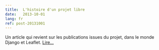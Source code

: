 ```yaml
---
title:  L'histoire d'un projet libre
date:   2013-10-01
lang: fr
ref: post-20131001
---
```


Un article qui revient sur les publications issues du projet, dans le monde Django et Leaflet. <a target="_blank" href="http://makina-corpus.com/blog/metier/2013/geotrek-histoire-dun-projet-libre">Lire...</a>